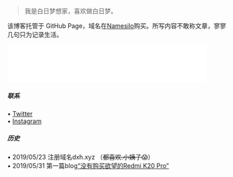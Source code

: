 > 我是白日梦想家，喜欢做白日梦。  


该博客托管于 GitHub Page，域名在[Namesilo](https://www.namesilo.com/?rid=baa1b76ph)购买。所写内容不敢称文章，寥寥几句只为记录生活。


<!-- music -->
<iframe src="//music.163.com/outchain/player?type=2&id=1491585&auto=0&height=66" frameborder="0" width="90%" height="86px" > </iframe>


##### 联系
 • [Twitter](https://twitter.com/caiwoshiwho)  
 • [Instagram](https://www.instagram.com/caiwoshiwho)

##### 历史
• 2019/05/23 注册域名dxh.xyz （~~都喜欢.小姨子~~😱）   
• 2019/05/31 第一篇blog[“没有购买欲望的Redmi K20 Pro”](https://dxh.xyz/2019/05/31/Redmi-K20-pro/)
 

